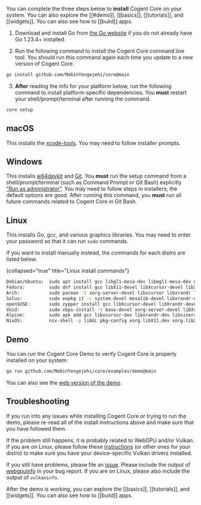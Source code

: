 You can complete the three steps below to **install** Cogent Core on your system. You can also explore the [[#demo]], [[basics]], [[tutorials]], and [[widgets]]. You can also see how to [[build]] apps.

1. Download and install Go from [the Go website](https://go.dev/doc/install) if you do not already have Go 1.23.4+ installed.

2. Run the following command to install the Cogent Core command line tool. You should run this command again each time you update to a new version of Cogent Core.

```sh
go install github.com/MobinYengejehi/core@main
```

3. **After** reading the info for your platform below, run the following command to install platform-specific dependencies. You **must** restart your shell/prompt/terminal after running the command.

```sh
core setup
```

## macOS

This installs the [xcode-tools](https://mac.install.guide/commandlinetools/4). You may need to follow installer prompts.

## Windows

This installs [w64devkit](https://github.com/skeeto/w64devkit) and [Git](https://git-scm.com/download/win). You **must** run the setup command from a shell/prompt/terminal (such as Command Prompt or Git Bash) explicitly ["Run as administrator"](https://www.howtogeek.com/194041/how-to-open-the-command-prompt-as-administrator-in-windows-10/). You may need to follow steps in installers; the default options are good. After running this command, you **must** run all future commands related to Cogent Core in Git Bash.

## Linux

This installs Go, gcc, and various graphics libraries. You may need to enter your password so that it can run `sudo` commands.

If you want to install manually instead, the commands for each distro are listed below.

<!-- To update this, copy the output of [github.com/MobinYengejehi/core/cmd.TestLinuxDistroString]; DO NOT EDIT manually -->

{collapsed="true" title="Linux install commands"}
```sh
Debian/Ubuntu:  sudo apt install gcc libgl1-mesa-dev libegl1-mesa-dev mesa-vulkan-drivers xorg-dev
Fedora:         sudo dnf install gcc libX11-devel libXcursor-devel libXrandr-devel libXinerama-devel mesa-libGL-devel libXi-devel libXxf86vm-devel mesa-vulkan-drivers
Arch:           sudo pacman -S xorg-server-devel libxcursor libxrandr libxinerama libxi vulkan-swrast
Solus:          sudo eopkg it -c system.devel mesalib-devel libxrandr-devel libxcursor-devel libxi-devel libxinerama-devel vulkan
openSUSE:       sudo zypper install gcc libXcursor-devel libXrandr-devel Mesa-libGL-devel libXi-devel libXinerama-devel libXxf86vm-devel libvulkan1
Void:           sudo xbps-install -S base-devel xorg-server-devel libXrandr-devel libXcursor-devel libXinerama-devel vulkan-loader
Alpine:         sudo apk add gcc libxcursor-dev libxrandr-dev libxinerama-dev libxi-dev linux-headers mesa-dev vulkan-loader
NixOS:          nix-shell -p libGL pkg-config xorg.libX11.dev xorg.libXcursor xorg.libXi xorg.libXinerama xorg.libXrandr xorg.libXxf86vm mesa.drivers vulkan-loader
```

## Demo

You can run the Cogent Core Demo to verify Cogent Core is properly installed on your system:

```sh
go run github.com/MobinYengejehi/core/examples/demo@main
```

You can also see the [web version of the demo](https://github.com/MobinYengejehi/core/demo).

## Troubleshooting

If you run into any issues while installing Cogent Core or trying to run the demo, please re-read all of the install instructions above and make sure that you have followed them.

If the problem still happens, it is probably related to WebGPU and/or Vulkan. If you are on Linux, please follow these [instructions](https://linuxconfig.org/install-and-test-vulkan-on-linux) (or other ones for your distro) to make sure you have your device-specific Vulkan drivers installed.

If you still have problems, please file an [issue](https://github.com/cogentcore/core/issues). Please include the output of [webgpuinfo](https://github.com/cogentcore/core/tree/main/gpu/cmd/webgpuinfo) in your bug report. If you are on Linux, please also include the output of `vulkaninfo`.

After the demo is working, you can explore the [[basics]], [[tutorials]], and [[widgets]]. You can also see how to [[build]] apps.
